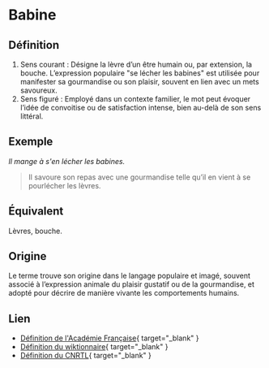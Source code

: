 # Babine

## Définition

1. Sens courant : Désigne la lèvre d’un être humain ou, par extension, la bouche. L’expression populaire "se lécher les babines" est utilisée pour manifester sa gourmandise ou son plaisir, souvent en lien avec un mets savoureux.
2. Sens figuré : Employé dans un contexte familier, le mot peut évoquer l’idée de convoitise ou de satisfaction intense, bien au-delà de son sens littéral.

## Exemple

_Il mange à s'en lécher les babines._
> Il savoure son repas avec une gourmandise telle qu’il en vient à se pourlécher les lèvres.

## Équivalent

Lèvres, bouche.

## Origine

Le terme trouve son origine dans le langage populaire et imagé, souvent associé à l’expression animale du plaisir gustatif ou de la gourmandise, et adopté pour décrire de manière vivante les comportements humains.

## Lien

* [Définition de l'Académie Française](https://www.dictionnaire-academie.fr/article/A9B0011){ target="_blank" }
* [Définition du wiktionnaire](https://fr.wiktionary.org/wiki/babine){ target="_blank" }
* [Définition du CNRTL](https://www.cnrtl.fr/definition/babine){ target="_blank" }
